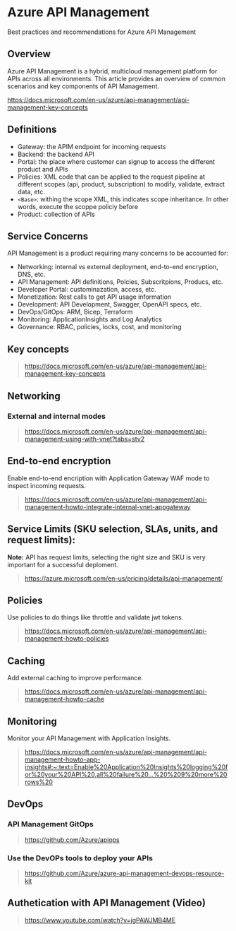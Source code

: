 # Azure API Management

Best practices and recommendations for Azure API Management

## Overview

Azure API Management is a hybrid, multicloud management platform for APIs across all environments. This article provides an overview of common scenarios and key components of API Management.

https://docs.microsoft.com/en-us/azure/api-management/api-management-key-concepts

## Definitions

- Gateway: the APIM endpoint for incoming requests
- Backend: the backend API
- Portal: the place where customer can signup to access the different product and APIs
- Policies: XML code that can be applied to the request pipeline at different scopes (api, product, subscription) to modify, validate, extract data, etc.
- ```<Base>```: withing the scope XML, this indicates scope inheritance. In other words, execute the scoppe policiy before
- Product: collection of APIs

## Service Concerns

API Management is a product requiring many concerns to be accounted for:
  
- Networking: internal vs external deployment, end-to-end encryption, DNS, etc.
- API Management: API definitions, Polcies, Subscritpions, Producs, etc.
- Developer Portal: custominazation, access, etc.
- Monetization: Rest calls to get API usage information
- Development: API Development, Swagger, OpenAPI specs, etc.
- DevOps/GitOps: ARM, Bicep, Terraform
- Monitoring: ApplicationInsights and Log Analytics
- Governance: RBAC, policies, locks, cost, and monitoring

## Key concepts

> https://docs.microsoft.com/en-us/azure/api-management/api-management-key-concepts

## Networking

### External and internal modes

> https://docs.microsoft.com/en-us/azure/api-management/api-management-using-with-vnet?tabs=stv2

## End-to-end encryption

Enable end-to-end encription with Application Gateway WAF mode to inspect incoming requests.

> https://docs.microsoft.com/en-us/azure/api-management/api-management-howto-integrate-internal-vnet-appgateway

## Service Limits (SKU selection, SLAs, units, and request limits):

**Note:** API has request limits, selecting the right size and SKU is very important for a successful deploment.
  
> https://azure.microsoft.com/en-us/pricing/details/api-management/
  
## Policies
  
Use policies to do things like throttle and validate jwt tokens.

> https://docs.microsoft.com/en-us/azure/api-management/api-management-howto-policies

## Caching
  
Add external caching to improve performance.

> https://docs.microsoft.com/en-us/azure/api-management/api-management-howto-cache

## Monitoring
  
Monitor your API Management with Application Insights.

> https://docs.microsoft.com/en-us/azure/api-management/api-management-howto-app-insights#:~:text=Enable%20Application%20Insights%20logging%20for%20your%20API%20,all%20failure%20...%20%209%20more%20rows%20

## DevOps

### API Management GitOps

> https://github.com/Azure/apiops

### Use the DevOPs tools to deploy your APIs

> https://github.com/Azure/azure-api-management-devops-resource-kit

## Authetication with API Management (Video)

> https://www.youtube.com/watch?v=jgPAWJMB4ME
